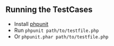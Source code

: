 ## Running the TestCases

* Install [phpunit](https://phpunit.de/)
* Run `phpunit path/to/testfile.php`
* Or `phpunit.phar path/to/testfile.php`
